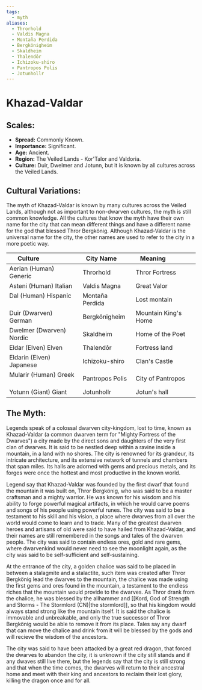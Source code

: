 ```yaml
---
tags:
  - myth
aliases:
  - Throrhold
  - Valdis Magna
  - Montaña Perdida
  - Bergkönigheim
  - Skaldheim
  - Thalendôr
  - Ichizoku-shiro
  - Pantropos Polis
  - Jotunhollr
---
```

# Khazad-Valdar

## Scales:
- **Spread:** Commonly Known.
- **Importance:**  Significant.
- **Age:** Ancient.
- **Region:** The Veiled Lands - Kor'Talor and Valdoria.
- **Culture:** Duir, Dwelmer and Jotunn, but it is known by all cultures across the Veiled Lands.

## Cultural Variations:

The myth of Khazad-Valdar is known by many cultures across the Veiled Lands, although not as important to non-dwarven cultures, the myth is still common knowledge. All the cultures that know the myth have their own name for the city that can mean different things and have a different name for the god that blessed Thror Bergkönig. Although Khazad-Valdar is the universal name for the city, the other names are used to refer to the city in a more poetic way.

| Culture                   | City Name                                                                                | Meaning               |
| ------------------------- | ---------------------------------------------------------------------------------------- | --------------------- |
| Aerian (Human) Generic    | Throrhold                                                                                | Thror Fortress        |
| Asteni (Human) Italian    | Valdis Magna                                                                             | Great Valor           |
| Dal (Human) Hispanic      | Montaña Perdida                                                                          | Lost montain          |
| Duir (Dwarven) German     | Bergkönigheim                                                                            | Mountain King's Home  |
| Dwelmer (Dwarven) Nordic  | Skaldheim                                                                                | Home of the Poet      |
| Eldar (Elven) Elven       | Thalendôr                                                                                | Fortress land         |
| Eldarin (Elven) Japanese  | Ichizoku-shiro                                                                           | Clan's Castle         |
| Mularir (Human) Greek     | Pantropos Polis | City of Pantropos     |
| Yotunn (Giant) Giant      | Jotunhollr                                                                               | Jotun's hall          |

## The Myth:
Legends speak of a colossal dwarven city-kingdom, lost to time, known as Khazad-Valdar (a common dwarven term for "Mighty Fortress of the Dwarves") a city made by the direct sons and daughters of the very first clan of dwarves. It is said to be nestled deep within a ravine inside a mountain, in a land with no shores. The city is renowned for its grandeur, its intricate architecture, and its extensive network of tunnels and chambers that span miles. Its halls are adorned with gems and precious metals, and its forges were once the hottest and most productive in the known world.

Legend say that Khazad-Valdar was founded by the first dwarf that found the mountain it was built on, Thror Bergkönig, who was said to be a master craftsman and a mighty warrior. He was known for his wisdom and his ability to forge powerful magical artifacts, in which he would carve poems and songs of his people using powerful runes. The city was said to be a testament to his skill and his vision, a place where dwarves from all over the world would come to learn and to trade. Many of the greatest dwarven heroes and artisans of old were said to have hailed from Khazad-Valdar, and their names are still remembered in the songs and tales of the dwarven people. The city was said to contain endless ores, gold and rare gems, where dwarvenkind would never need to see the moonlight again, as the city was said to be self-sufficient and self-sustaining.

At the entrance of the city, a golden chalice was said to be placed in between a stalagmite and a stalactite, such item was created after Thror Bergkönig lead the dwarves to the mountain, the chalice was made using the first gems and ores found in the mountain, a testament to the endless riches that the mountain would provide to the dwarves. As Thror drank from the chalice, he was blessed by the allhammer and [[Kord, God of Strength and Storms - The Stormlord (CN)|the stormlord]], so that his kingdom would always stand strong like the mountain itself. It is said the chalice is immovable and unbreakable, and only the true successor of Thror Bergkönig would be able to remove it from its place. Tales say any dwarf that can move the chalice and drink from it will be blessed by the gods and will recieve the wisdom of the ancestors.

The city was said to have been attacked by a great red dragon, that forced the dwarves to abandon the city, it is unknown if the city still stands and if any dwaves still live there, but the legends say that the city is still strong and that when the time comes, the dwarves will return to their ancestral home and meet with their king and ancestors to reclaim their lost glory, killing the dragon once and for all.

  
  

